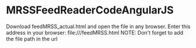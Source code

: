 # MRSSFeedReaderCodeAngularJS
Download  feedMRSS_actual.html and open the file in any browser.
Enter this address in your browser:     file:///<file path>feedMRSS.html
NOTE: Don't forget to add the file path in the url
